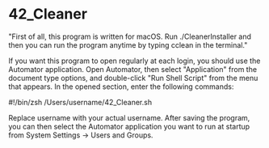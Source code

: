 # 42_Cleaner

"First of all, this program is written for macOS. Run ./CleanerInstaller and then you can run the program anytime by typing cclean in the terminal."

If you want this program to open regularly at each login, you should use the Automator application. Open Automator, then select "Application" from the document type options, and double-click "Run Shell Script" from the menu that appears. In the opened section, enter the following commands:

#!/bin/zsh
/Users/username/42_Cleaner.sh

Replace username with your actual username. After saving the program, you can then select the Automator application you want to run at startup from System Settings -> Users and Groups.